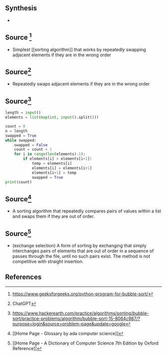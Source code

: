 ## Synthesis
- 
## Source [^1]
- Simplest [[sorting algorithm]] that works by repeatedly swapping adjacent elements if they are in the wrong order

## Source[^2]
- Repeatedly swaps adjacent elements if they are in the wrong order

## Source[^3]
```python
length = input()
elements = list(map(int, input().split()))

count = 0
n = length
swapped = True
while swapped:
    swapped = False
    count = count + 1
    for i in range(len(elements)-1):
        if elements[i] > elements[i+1]:
            temp = elements[i]
            elements[i] = elements[i+1]
            elements[i+1] = temp
            swapped = True
print(count)
```
## Source[^4]
- A sorting algorithm that repeatedly compares pairs of values within a list and swaps them if they are out of order.

## Source[^5]
- (exchange selection) A form of sorting by exchanging that simply interchanges pairs of elements that are out of order in a sequence of passes through the file, until no such pairs exist. The method is not competitive with straight insertion.
## References

[^1]: https://www.geeksforgeeks.org/python-program-for-bubble-sort/
[^2]: ChatGPT
[^3]: https://www.hackerearth.com/practice/algorithms/sorting/bubble-sort/practice-problems/algorithm/bubble-sort-15-8064c987/?purpose=login&source=problem-page&update=google
[^4]: [[Home Page - Glossary by ada computer science]]
[^5]: [[Home Page - A Dictionary of Computer Science 7th Edition by Oxford Reference]]